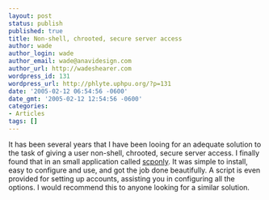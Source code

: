 ```yaml
---
layout: post
status: publish
published: true
title: Non-shell, chrooted, secure server access
author: wade
author_login: wade
author_email: wade@anavidesign.com
author_url: http://wadeshearer.com
wordpress_id: 131
wordpress_url: http://phlyte.uphpu.org/?p=131
date: '2005-02-12 06:54:56 -0600'
date_gmt: '2005-02-12 12:54:56 -0600'
categories:
- Articles
tags: []
---
```

<p>It has been several years that I have been looing for an adequate solution to the task of giving a user non-shell, chrooted, secure server access. I finally found that in an small application called <a href="http://www.sublimation.org/scponly/">scponly</a>. It was simple to <a>install</a>, easy to configure and use, and got the job done beautifully. A script is even provided for setting up accounts, assisting you in configuring all the options. I would recommend this to anyone looking for a similar solution.</p>
